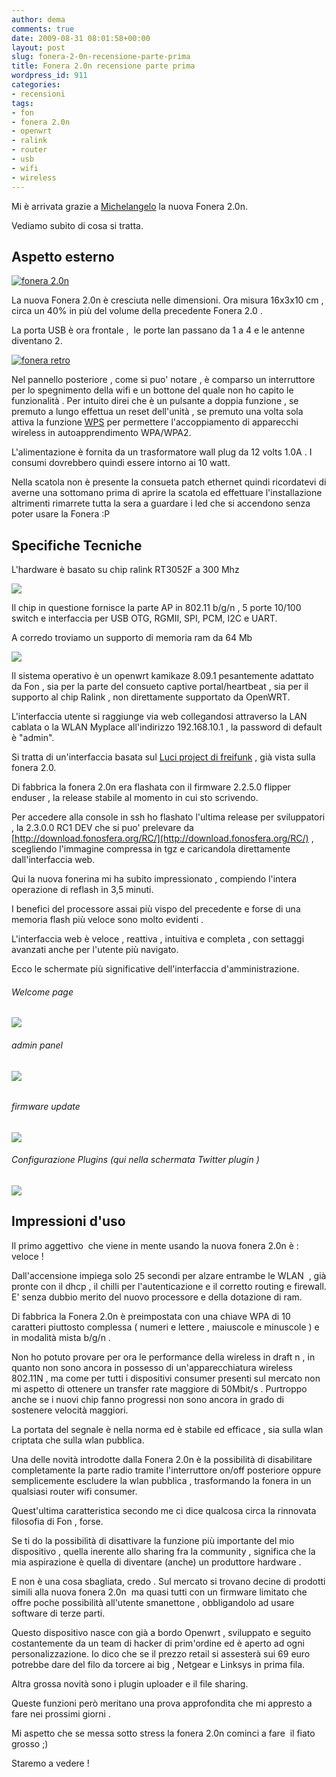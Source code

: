 ```yaml
---
author: dema
comments: true
date: 2009-08-31 08:01:58+00:00
layout: post
slug: fonera-2-0n-recensione-parte-prima
title: Fonera 2.0n recensione parte prima
wordpress_id: 911
categories:
- recensioni
tags:
- fon
- fonera 2.0n
- openwrt
- ralink
- router
- usb
- wifi
- wireless
---
```


Mi è arrivata grazie a [Michelangelo](http://blog.fon.com/it) la nuova Fonera 2.0n.

Vediamo subito di cosa si tratta.


## Aspetto esterno


[![fonera 2.0n](http://dema.tv/wp-content/uploads/2009/08/3861113939_3c60a4379a.jpg)](http://www.flickr.com/photos/dema/3861113939/)

La nuova Fonera 2.0n è cresciuta nelle dimensioni. Ora misura 16x3x10 cm , circa un 40% in più del volume della precedente Fonera 2.0 .

La porta USB è ora frontale ,  le porte lan passano da 1 a 4 e le antenne diventano 2.

[![fonera retro](http://dema.tv/wp-content/uploads/2009/08/3861114391_e7db0baa72.jpg)](http://www.flickr.com/photos/dema/3861114391/)

Nel pannello posteriore , come si puo' notare , è comparso un interruttore per lo spegnimento della wifi e un bottone del quale non ho capito le funzionalità . Per intuito direi che è un pulsante a doppia funzione , se premuto a lungo effettua un reset dell'unità , se premuto una volta sola attiva la funzione [WPS](http://www.wi-fiplanet.com/news/print.php/3652651) per permettere l'accoppiamento di apparecchi wireless in autoapprendimento WPA/WPA2.

L'alimentazione è fornita da un trasformatore wall plug da 12 volts 1.0A . I consumi dovrebbero quindi essere intorno ai 10 watt.

Nella scatola non è presente la consueta patch ethernet quindi ricordatevi di averne una sottomano prima di aprire la scatola ed effettuare l'installazione altrimenti rimarrete tutta la sera a guardare i led che si accendono senza poter usare la Fonera :P


## Specifiche Tecniche


L'hardware è basato su chip ralink RT3052F a 300 Mhz

[![](http://dema.tv/wp-content/uploads/2009/08/cpuinfo.jpg)](http://dema.tv/wp-content/uploads/2009/08/cpuinfo.jpg)

Il chip in questione fornisce la parte AP in 802.11 b/g/n , 5 porte 10/100 switch e interfaccia per USB OTG, RGMII, SPI, PCM, I2C e UART.

A corredo troviamo un supporto di memoria ram da 64 Mb

[![](http://dema.tv/wp-content/uploads/2009/08/free.jpg)](http://dema.tv/wp-content/uploads/2009/08/free.jpg)

Il sistema operativo è un openwrt kamikaze 8.09.1 pesantemente adattato da Fon , sia per la parte del consueto captive portal/heartbeat , sia per il supporto al chip Ralink , non direttamente supportato da OpenWRT.

L'interfaccia utente si raggiunge via web collegandosi attraverso la LAN cablata o la WLAN Myplace all'indirizzo 192.168.10.1 , la password di default è "admin".

Si tratta di un'interfaccia basata sul [Luci project di freifunk](http://luci.freifunk-halle.net/News) , già vista sulla fonera 2.0.

Di fabbrica la fonera 2.0n era flashata con il firmware 2.2.5.0 flipper enduser , la release stabile al momento in cui sto scrivendo.

Per accedere alla console in ssh ho flashato l'ultima release per sviluppatori , la 2.3.0.0 RC1 DEV che si puo' prelevare da [http://download.fonosfera.org/RC/](http://download.fonosfera.org/RC/) , scegliendo l'immagine compressa in tgz e caricandola direttamente dall'interfaccia web.

Qui la nuova fonerina mi ha subito impressionato , compiendo l'intera operazione di reflash in 3,5 minuti.

I benefici del processore assai più vispo del precedente e forse di una memoria flash più veloce sono molto evidenti .

L'interfaccia web è veloce , reattiva , intuitiva e completa , con settaggi avanzati anche per l'utente più navigato.

Ecco le schermate più significative dell'interfaccia d'amministrazione.


###### Welcome page


[![](http://dema.tv/wp-content/uploads/2009/08/main.jpg)](http://dema.tv/wp-content/uploads/2009/08/main.jpg)


###### admin panel




###### [![](http://dema.tv/wp-content/uploads/2009/08/admin.jpg)](http://dema.tv/wp-content/uploads/2009/08/admin.jpg)




###### firmware update


[![](http://dema.tv/wp-content/uploads/2009/08/firmware.jpg)](http://dema.tv/wp-content/uploads/2009/08/firmware.jpg)


###### Configurazione Plugins (qui nella schermata Twitter plugin )


[![](http://dema.tv/wp-content/uploads/2009/08/luci-twitter.jpg)](http://dema.tv/wp-content/uploads/2009/08/luci-twitter.jpg)


## Impressioni d'uso


Il primo aggettivo  che viene in mente usando la nuova fonera 2.0n è : veloce !

Dall'accensione impiega solo 25 secondi per alzare entrambe le WLAN  , già pronte con il dhcp , il chilli per l'autenticazione e il corretto routing e firewall. E' senza dubbio merito del nuovo processore e della dotazione di ram.

Di fabbrica la Fonera 2.0n è preimpostata con una chiave WPA di 10 caratteri piuttosto complessa ( numeri e lettere , maiuscole e minuscole ) e in modalità mista b/g/n .

Non ho potuto provare per ora le performance della wireless in draft n , in quanto non sono ancora in possesso di un'apparecchiatura wireless 802.11N , ma come per tutti i dispositivi consumer presenti sul mercato non mi aspetto di ottenere un transfer rate maggiore di 50Mbit/s . Purtroppo anche se i nuovi chip fanno progressi non sono ancora in grado di sostenere velocità maggiori.

La portata del segnale è nella norma ed è stabile ed efficace , sia sulla wlan criptata che sulla wlan pubblica.

Una delle novità introdotte dalla Fonera 2.0n è la possibilità di disabilitare completamente la parte radio tramite l'interruttore on/off posteriore oppure semplicemente escludere la wlan pubblica , trasformando la fonera in un qualsiasi router wifi consumer.

Quest'ultima caratteristica secondo me ci dice qualcosa circa la rinnovata filosofia di Fon , forse.

Se ti do la possibilità di disattivare la funzione più importante del mio dispositivo , quella inerente allo sharing fra la community , significa che la mia aspirazione è quella di diventare (anche) un produttore hardware .

E non è una cosa sbagliata, credo . Sul mercato si trovano decine di prodotti simili alla nuova fonera 2.0n  ma quasi tutti con un firmware limitato che offre poche possibilità all'utente smanettone , obbligandolo ad usare software di terze parti.

Questo dispositivo nasce con già a bordo Openwrt , sviluppato e seguito costantemente da un team di hacker di prim'ordine ed è aperto ad ogni personalizzazione. Io dico che se il prezzo retail si assesterà sui 69 euro potrebbe dare del filo da torcere ai big , Netgear e Linksys in prima fila.

Altra grossa novità sono i plugin uploader e il file sharing.

Queste funzioni però meritano una prova approfondita che mi appresto a fare nei prossimi giorni .

Mi aspetto che se messa sotto stress la fonera 2.0n cominci a fare  il fiato grosso ;)

Staremo a vedere !
